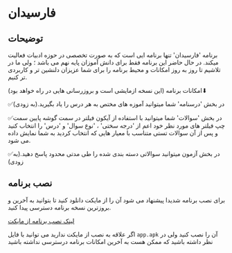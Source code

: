 # فارسیدان

## توضیحات

برنامه 'فارسیدان' تنها برنامه ایی است که به صورت تخصصی در حوزه ادبیات فعالیت میکند. در حال حاضر این برنامه فقط برای دانش آموزان پایه نهم می باشد ؛ ولی ما در تلاشیم تا روز به روز امکانات و محیط برنامه را برای شما عزیزان دلنشین تر و کاربردی تر کنیم.

(این نسخه ازمایشی است و بروزرسانی هایی در راه خواهد بود)
امکانات برنامه⬇

✅در بخش 'درسنامه' شما میتوانید آموزه های مختص به هر درس را یاد بگیرید.(به زودی)

✅در بخش 'سوالات' شما میتوانید با استفاده از آیکون فیلتر در سمت گوشه پایین سمت چپ فیلتر های مورد نظر خود اعم از 'درجه سختی' ، 'نوع سوال' و 'درس' را انتخاب کنید و پس از آن سوالات تستی متناسب با معیار هایی که انتخاب کردید به شما نمایش داده می شود.

 ✅در بخش آزمون میتوانید سوالاتی دسته بندی شده را طی مدتی محدود پاسخ دهید.(به زودی)

## نصب برنامه

برای نصب برنامه  شدیدا پیشنهاد می شود آن را از مایکت دانلود کنید تا بتوانید به آخرین  و بروزترین نسخه برنامه دسترسی پیدا کنید.

[لینک نصب برنامه از مایکت](https://myket.ir/app/com.hadi98.farsiDanApp)

اگر علاقه به نصب از مایکت ندارید می توانید با فایل `app.apk` آن را نصب کنید
ولی در نظر داشته باشید که ممکن هست به آخرین امکانات برنامه درسترسی نداشته باشید